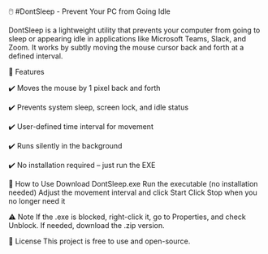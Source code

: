 🖱️ #DontSleep - Prevent Your PC from Going Idle

DontSleep is a lightweight utility that prevents your computer from going to sleep or appearing idle in applications like Microsoft Teams, Slack, and Zoom. It works by subtly moving the mouse cursor back and forth at a defined interval.


🔹 Features

✔️ Moves the mouse by 1 pixel back and forth

✔️ Prevents system sleep, screen lock, and idle status

✔️ User-defined time interval for movement

✔️ Runs silently in the background

✔️ No installation required – just run the EXE


🚀 How to Use
Download DontSleep.exe
Run the executable (no installation needed)
Adjust the movement interval and click Start
Click Stop when you no longer need it

⚠️ Note
If the .exe is blocked, right-click it, go to Properties, and check Unblock.
If needed, download the .zip version.


📜 License
This project is free to use and open-source.
